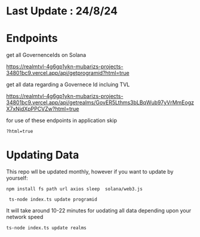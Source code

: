 # Last Update : 24/8/24
# Endpoints 

get all GovernenceIds on Solana

https://realmtvl-4g6gp1ykn-mubarizs-projects-34801bc9.vercel.app/api/getprogramid?html=true

get all data regarding a Governece Id incluing TVL

https://realmtvl-4g6gp1ykn-mubarizs-projects-34801bc9.vercel.app/api/getrealms/GovER5Lthms3bLBqWub97yVrMmEogzX7xNjdXpPPCVZw?html=true

for use of these endpoints in application skip 

```
?html=true
```
# Updating Data

This repo wll be updated monthly, however if you want to update by yourself:


```console
npm install fs path url axios sleep  solana/web3.js
```
```console
 ts-node index.ts update programid
```
It will take around 10-22 minutes for uodating all data depending upon your network speed
```console
ts-node index.ts update realms
```
